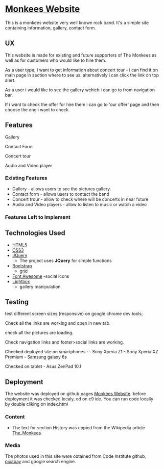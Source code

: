 # [Monkees Website](https://losiek86.github.io/Monkees-website/index.html)

This is a monkees website very well known rock band. It's a simple site containing information, gallery, contact form.
 
## UX
 
This website is made for existing and future supporters of The Monkees as well as for customers who would like to hire them.

As a user type, I want to get information about concert tour - i can find it on main page in section where to see us. alternatively i can click the link on top alert. 

As a user i would like to see the gallery wchich i can go to from navigation bar. 

If i want to check the offer for hire them i can go to 'our offer' page and then choose the one i want to check.

## Features

Gallery

Contact Form

Concert tour

Audio and Video player
 
### Existing Features
- Gallery - allows users to see the pictures gallery.
- Contact form - allows users to contact the band
- Concert trour - allow to check where will be concerts in near future
- Audio and Video players - allow to listen to music or watch a video

### Features Left to Implement

## Technologies Used
- [HTML5](https://en.wikipedia.org/wiki/HTML5)
- [CSS3](https://en.wikipedia.org/wiki/Cascading_Style_Sheets)
- [JQuery](https://jquery.com)
    - The project uses **JQuery** for simple functions
- [Bootstrap](https://getbootstrap.com/)
    - grid
- [Font Awesome](https://fontawesome.com/)
    -social icons
- [Lightbox](https://en.wikipedia.org/wiki/Lightbox_(JavaScript))
    - gallery manipulation

## Testing

test different screen sizes (responsive) on google chrome dev tools; 

Check all the links are working and open in new tab. 

check all the pictures are loading. 

Check navigation links and footer>social links are working.

Checked deployed site on smartphones :
    - Sony Xperia Z1
    - Sony Xperia XZ Premium
    - Samsung galaxy 6s

Checked on tablet
    - Asus ZenPad 10.1

## Deployment

The website was deployed on github pages [Monkees Website](https://losiek86.github.io/Monkees-website/index.html). before deployment it was checked localy, od on c9 ide. You can run code locally by double cliking on index.html

### Content
- The text for section History was copied from the Wikipedia article [The_Monkees](https://en.wikipedia.org/wiki/The_Monkees)
### Media
The photos used in this site were obtained from Code Institute github, [pixabay](https://pixabay.com) and google search engine.
